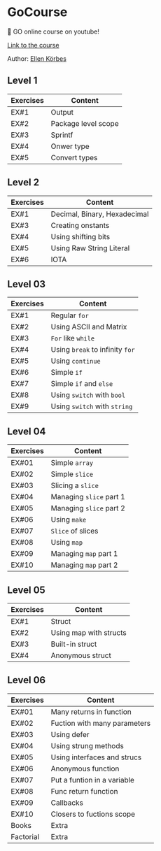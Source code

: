 # GoCourse

:movie_camera: GO online course on youtube!

[Link to the course](https://www.youtube.com/playlist?list=PLCKpcjBB_VlBsxJ9IseNxFllf-UFEXOdg)

Author: [Ellen Körbes](https://github.com/ellenkorbes)

## Level 1

| Exercises | Content |
|-----|-----|
| EX#1 | Output |
| EX#2 | Package level scope |
| EX#3 | Sprintf |
| EX#4 | Onwer type |
| EX#5 | Convert types |

## Level 2

| Exercises | Content |
|-----|-----|
| EX#1 | Decimal, Binary, Hexadecimal |
| EX#3 | Creating onstants |
| EX#4 | Using shifting bits |
| EX#5 | Using Raw String Literal |
| EX#6 | IOTA |

## Level 03

| Exercises | Content |
|-----|-----|
| EX#1 | Regular `for` |
| EX#2 | Using ASCII and Matrix |
| EX#3 | `For` like `while` |
| EX#4 | Using `break` to infinity `for` |
| EX#5 | Using `continue` |
| EX#6 | Simple `if` |
| EX#7 | Simple `if` and `else` |
| EX#8 | Using `switch` with `bool` |
| EX#9 | Using `switch` with `string` |

## Level 04

| Exercises | Content |
|-----|-----|
| EX#01 | Simple `array` |
| EX#02 | Simple `slice` |
| EX#03 | Slicing a `slice` |
| EX#04 | Managing `slice` part 1  |
| EX#05 | Managing `slice` part 2 |
| EX#06 | Using `make` |
| EX#07 | `Slice` of slices |
| EX#08 | Using `map`  |
| EX#09 | Managing `map` part 1 |
| EX#10 | Managing `map` part 2 |

## Level 05

| Exercises | Content |
|-----|-----|
| EX#1 | Struct |
| EX#2 | Using map with structs |
| EX#3 | Built-in struct |
| EX#4 | Anonymous struct |

## Level 06

| Exercises | Content |
|-----|-----|
| EX#01 | Many returns in function |
| EX#02 | Fuction with many parameters |
| EX#03 | Using defer |
| EX#04 | Using strung methods |
| EX#05 | Using interfaces and strucs |
| EX#06 | Anonymous function |
| EX#07 | Put a funtion in a variable |
| EX#08 | Func return function |
| EX#09 | Callbacks |
| EX#10 | Closers to fuctions scope |
| Books | Extra |
| Factorial | Extra |
